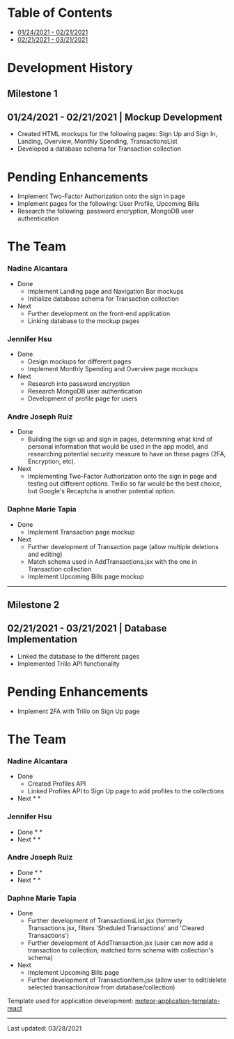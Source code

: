 # Table of Contents
* [01/24/2021 - 02/21/2021](#milestone-1)
* [02/21/2021 - 03/21/2021](#milestone-2)

# Development History
## Milestone 1
## 01/24/2021 - 02/21/2021 | Mockup Development
* Created HTML mockups for the following pages: Sign Up and Sign In, Landing, Overview, Monthly Spending, TransactionsList
* Developed a database schema for Transaction collection

# Pending Enhancements
* Implement Two-Factor Authorization onto the sign in page
* Implement pages for the following: User Profile, Upcoming Bills
* Research the following: password encryption, MongoDB user authentication

# The Team
### Nadine Alcantara
* Done
  * Implement Landing page and Navigation Bar mockups  
  * Initialize database schema for Transaction collection
* Next
  * Further development on the front-end application
  * Linking database to the mockup pages

### Jennifer Hsu
* Done
  * Design mockups for different pages
  * Implement Monthly Spending and Overview page mockups
* Next
  * Research into password encryption
  * Research MongoDB user authentication 
  * Development of profile page for users

### Andre Joseph Ruiz
* Done
  * Building the sign up and sign in pages, determining what kind of personal information that would be used in the app model, and researching potential security measure to have on these pages (2FA, Encryption, etc).
* Next
  * Implementing Two-Factor Authorization onto the sign in page and testing out different options. Twilio so far would be the best choice, but Google's Recaptcha is another potential option.

### Daphne Marie Tapia
* Done
  * Implement Transaction page mockup
* Next
  * Further development of Transaction page (allow multiple deletions and editing)
  * Match schema used in AddTransactions.jsx with the one in Transaction collection
  * Implement Upcoming Bills page mockup  

***

## Milestone 2
## 02/21/2021 - 03/21/2021 | Database Implementation
* Linked the database to the different pages
* Implemented Trillo API functionality

# Pending Enhancements
* Implement 2FA with Trillo on Sign Up page

# The Team
### Nadine Alcantara
* Done
  * Created Profiles API
  * Linked Profiles API to Sign Up page to add profiles to the collections 
* Next
  *
  *

### Jennifer Hsu
* Done
  *
  *
* Next
  *
  *

### Andre Joseph Ruiz
* Done
  *
  *
* Next
  *
  *

### Daphne Marie Tapia
* Done
  * Further development of TransactionsList.jsx (formerly Transactions.jsx, filters 'Sheduled Transactions' and 'Cleared Transactions')
  * Further development of AddTransaction.jsx (user can now add a transaction to collection; matched form schema with collection's schema)
* Next
  * Implement Upcoming Bills page 
  * Further development of TransactionItem.jsx (allow user to edit/delete selected transaction/row from database/collection)

Template used for application development: [meteor-application-template-react](http://ics-software-engineering.github.io/meteor-application-template-react/)

***

Last updated: 03/28/2021
